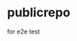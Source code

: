 # publicrepo
for e2e test






























































































































































































































































































































































































































































































































































































































































































































































































































































































































































































































































































































































































































































































































































































































































































































































































































































































































































































































































































































































































































































































































































































































































































































































































































































































































































































































































































































































































































































































































































































































































































































































































































































































































































































































































































































































